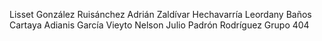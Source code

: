 Lisset González Ruisánchez
Adrián Zaldívar Hechavarría
Leordany Baños Cartaya
Adianis García Vieyto
Nelson Julio Padrón Rodríguez
Grupo 404
